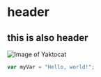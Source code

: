 # header
## this is also header
![Image of Yaktocat](https://octodex.github.com/images/yaktocat.png)

``` javascript
var myVar = "Hello, world!";
```
